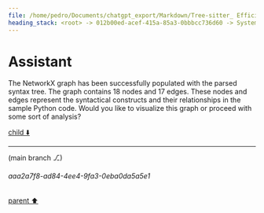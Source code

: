 ```yaml
---
file: /home/pedro/Documents/chatgpt_export/Markdown/Tree-sitter_ Efficient Incremental Parsing.md
heading_stack: <root> -> 012b00ed-acef-415a-85a3-0bbbcc736d60 -> System -> 3432677d-89e7-4f05-8a14-86a65e6e5caf -> System -> aaa2c029-cc12-4907-ae68-01b934f5d1be -> User -> 4e51a3d9-7fcd-432b-8926-7cd5d892246f -> Assistant -> Incremental Parsing -> Parsing Algorithm -> Error Recovery -> Grammar Definition -> Language Agnostic -> Real-world Use Cases -> Conclusion -> aaa2d86d-31e7-4fae-8bf8-c834b3aef56b -> User -> e7d59657-1891-40a5-8e8c-7aaa8a004343 -> Assistant -> Nodes -> Rules -> Precedence and Associativity -> Extras and Inline Rules -> External Tokens -> Summary -> aaa2c506-af4f-4894-a109-af6bcd0e29dc -> User -> 61074e26-28a5-4990-9528-4641aa89b5be -> Assistant -> JSON -> Markdown -> TOML (Tom's Obvious, Minimal Language) -> Regular Expressions -> YAML (Yet Another Markup Language) -> INI (Initialization File Format) -> GraphQL -> Shell Script (Bash, sh) -> aaa21ec8-2708-4f8c-a47a-4cbca90d051d -> User -> d92102d3-60a8-4331-94d3-0a8c3c435284 -> Assistant -> How it Would Work -> Python Pseudo-Code -> Potential Utility -> aaa25a12-a418-4b95-a984-731ddb388361 -> User -> 77071470-a92f-4b71-8c38-ec2fd3782d9f -> Assistant -> c1433c60-8340-403d-b7c9-d2094213ae87 -> Tool -> ff4dfd73-566b-4c42-8449-44e176ec5fef -> Assistant -> aaa22fb2-5127-4614-bd90-c4452daf2bad -> User -> 0d5265bf-d8a6-42c6-8cc2-cb6cf1da63d8 -> Assistant -> a0144f7d-75ca-492e-a7a2-34968938ae4c -> Tool -> c357da3a-c47e-44de-84e8-23f483252bd0 -> Assistant -> aaa22b99-0a73-46ee-9b16-f505987e0122 -> User -> 09e8d4fc-599d-4ccb-84eb-d49bf29f0822 -> Assistant -> dfedf2ab-4eb0-4a4a-ade9-17ed12d38803 -> Tool -> ad65520c-bd9a-4d69-87cd-240ed45150b0 -> Assistant -> a0378431-1755-47ab-bbb5-ab84624a89a1 -> Tool -> 6510548c-2579-4e36-92ca-23bbdffd140a -> Assistant -> aaa2e6a8-81cb-4d11-817f-9d12284c677a -> User -> 459b8f6b-39d0-402d-9bc3-4a8a76b77b44 -> Assistant -> 70f9dc7c-aeb2-45b2-9b5c-d83c13da986e -> Assistant -> aaa2732a-06ef-4a5f-91fa-53781491394d -> User -> 8c960727-1a0c-4186-b429-8eb00a551aa2 -> Assistant -> 82be1b24-6c55-49c2-b752-5b6adef09c3f -> Tool -> 39b6fa3d-4205-4a33-8c8c-9f47692bfa28 -> Assistant -> aaa23e63-d78c-4742-af50-da0bf4222517 -> User -> ebe4cac7-7f9c-4097-b05a-e429ca699622 -> Assistant -> 2c102b34-b044-4c50-886b-f9a061dc84b3 -> Tool -> dae61612-1985-4df1-a303-8c0e35d7929f -> Assistant -> aaa2acd7-c2be-489b-a450-6ad54b64eaab -> User -> 23b65205-50d6-45ef-984e-718ded286126 -> Assistant -> 02fabb56-438f-42d1-b9e0-29aa9bd031aa -> Tool -> cc33b303-280d-4741-9384-1f3dadcd33a4 -> Assistant
---
```

# Assistant

The NetworkX graph has been successfully populated with the parsed syntax tree. The graph contains 18 nodes and 17 edges. These nodes and edges represent the syntactical constructs and their relationships in the sample Python code. Would you like to visualize this graph or proceed with some sort of analysis?

[child ⬇️](#aaa2a7f8-ad84-4ee4-9fa3-0eba0da5a5e1)

---

(main branch ⎇)
###### aaa2a7f8-ad84-4ee4-9fa3-0eba0da5a5e1
[parent ⬆️](#cc33b303-280d-4741-9384-1f3dadcd33a4)
